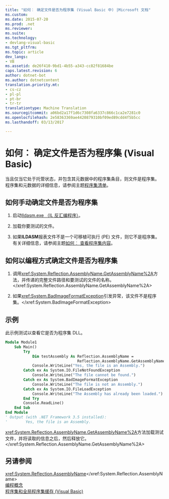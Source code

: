 ```yaml
---
title: "如何︰ 确定文件是否为程序集 (Visual Basic 中) |Microsoft 文档"
ms.custom: 
ms.date: 2015-07-20
ms.prod: .net
ms.reviewer: 
ms.suite: 
ms.technology:
- devlang-visual-basic
ms.tgt_pltfrm: 
ms.topic: article
dev_langs:
- VB
ms.assetid: de26f410-9bd1-4b55-a343-cc82f81684be
caps.latest.revision: 6
author: dotnet-bot
ms.author: dotnetcontent
translation.priority.mt:
- cs-cz
- pl-pl
- pt-br
- tr-tr
translationtype: Machine Translation
ms.sourcegitcommit: a06bd2a17f1d6c7308fa6337c866c1ca2e7281c0
ms.openlocfilehash: 2e58363369ae4420879310bf09ed89cdd4f5b5cc
ms.lasthandoff: 03/13/2017

---
```

# <a name="how-to-determine-if-a-file-is-an-assembly-visual-basic"></a>如何︰ 确定文件是否为程序集 (Visual Basic)
当且仅当它处于托管状态，并包含其元数据中的程序集条目，则文件是程序集。 程序集和元数据的详细信息，请参阅主题[程序集清单](https://msdn.microsoft.com/library/1w45z383)。  
  
## <a name="how-to-manually-determine-if-a-file-is-an-assembly"></a>如何手动确定文件是否为程序集  
  
1.  启动[Ildasm.exe （IL 反汇编程序）](https://msdn.microsoft.com/library/f7dy01k1)。  
  
2.  加载你要测试的文件。  
  
3.  如果**ILDASM**报表文件不是一个可移植可执行 (PE) 文件，则它不是程序集。 有关详细信息，请参阅主题[如何︰ 查看程序集内容](http://msdn.microsoft.com/library/fb7baaab-4c0d-47ad-8fd3-4591cf834709)。  
  
## <a name="how-to-programmatically-determine-if-a-file-is-an-assembly"></a>如何以编程方式确定文件是否为程序集  
  
1.  调用<xref:System.Reflection.AssemblyName.GetAssemblyName%2A>方法，并传递的完整文件路径和要测试的文件的名称。</xref:System.Reflection.AssemblyName.GetAssemblyName%2A>  
  
2.  如果<xref:System.BadImageFormatException>引发异常，该文件不是程序集。</xref:System.BadImageFormatException>  
  
## <a name="example"></a>示例  
 此示例测试以查看它是否为程序集 DLL。  
  
```vb  
Module Module1  
    Sub Main()  
        Try  
            Dim testAssembly As Reflection.AssemblyName =  
                                Reflection.AssemblyName.GetAssemblyName("C:\Windows\Microsoft.NET\Framework\v3.5\System.Net.dll")  
            Console.WriteLine("Yes, the file is an Assembly.")  
        Catch ex As System.IO.FileNotFoundException  
            Console.WriteLine("The file cannot be found.")  
        Catch ex As System.BadImageFormatException  
            Console.WriteLine("The file is not an Assembly.")  
        Catch ex As System.IO.FileLoadException  
            Console.WriteLine("The Assembly has already been loaded.")  
        End Try  
        Console.ReadLine()  
    End Sub  
End Module  
' Output (with .NET Framework 3.5 installed):  
'        Yes, the file is an Assembly.  
```
  
 <xref:System.Reflection.AssemblyName.GetAssemblyName%2A>方法加载测试文件，并将读取的信息之后，然后释放它。</xref:System.Reflection.AssemblyName.GetAssemblyName%2A>  
  
## <a name="see-also"></a>另请参阅  
 <xref:System.Reflection.AssemblyName></xref:System.Reflection.AssemblyName>   
 [编程概念](../../../../visual-basic/programming-guide/concepts/index.md)   
 [程序集和全局程序集缓存 (Visual Basic)](index.md)
